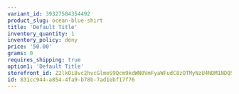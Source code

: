 ```yaml
---
variant_id: 39327584354492
product_slug: ocean-blue-shirt
title: 'Default Title'
inventory_quantity: 1
inventory_policy: deny
price: '50.00'
grams: 0
requires_shipping: true
option1: 'Default Title'
storefront_id: Z2lkOi8vc2hvcGlmeS9Qcm9kdWN0VmFyaWFudC8zOTMyNzU4NDM1NDQ5Mg==
id: 831cc944-a854-4fa9-b78b-7ad1ebf17f76
---
```

